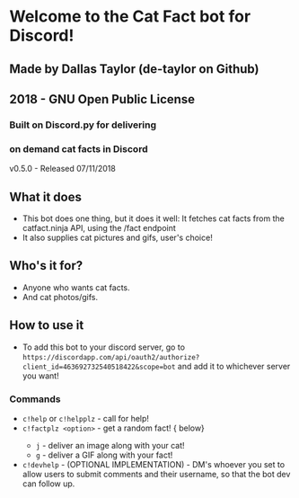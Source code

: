 # Welcome to the Cat Fact bot for Discord!
## Made by Dallas Taylor (de-taylor on Github)
## 2018 - GNU Open Public License
### Built on Discord.py for delivering
### on demand cat facts in Discord
v0.5.0 - Released 07/11/2018

## What it does
- This bot does one thing, but it does it well: It fetches cat facts from the catfact.ninja API, using the /fact endpoint
- It also supplies cat pictures and gifs, user's choice!

## Who's it for?
- Anyone who wants cat facts.
- And cat photos/gifs.

## How to use it
- To add this bot to your discord server, go to `https://discordapp.com/api/oauth2/authorize?client_id=463692732540518422&scope=bot` and add it to whichever server you want!
### Commands
- `c!help` or `c!helpplz` - call for help!
- `c!factplz <option>` - get a random fact! {<options> below}
    - `j` - deliver an image along with your cat!
    - `g` - deliver a GIF along with your fact!
- `c!devhelp` - (OPTIONAL IMPLEMENTATION) - DM's whoever you set to allow users to submit comments and their username, so that the bot dev can follow up.
